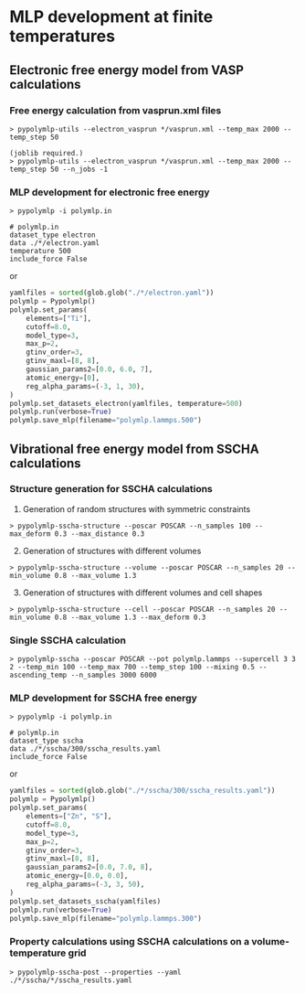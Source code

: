 # MLP development at finite temperatures

## Electronic free energy model from VASP calculations

### Free energy calculation from vasprun.xml files
```
> pypolymlp-utils --electron_vasprun */vasprun.xml --temp_max 2000 --temp_step 50

(joblib required.)
> pypolymlp-utils --electron_vasprun */vasprun.xml --temp_max 2000 --temp_step 50 --n_jobs -1
```

### MLP development for electronic free energy
```
> pypolymlp -i polymlp.in

# polymlp.in
dataset_type electron
data ./*/electron.yaml
temperature 500
include_force False
```
or
```python
yamlfiles = sorted(glob.glob("./*/electron.yaml"))
polymlp = Pypolymlp()
polymlp.set_params(
    elements=["Ti"],
    cutoff=8.0,
    model_type=3,
    max_p=2,
    gtinv_order=3,
    gtinv_maxl=[8, 8],
    gaussian_params2=[0.0, 6.0, 7],
    atomic_energy=[0],
    reg_alpha_params=(-3, 1, 30),
)
polymlp.set_datasets_electron(yamlfiles, temperature=500)
polymlp.run(verbose=True)
polymlp.save_mlp(filename="polymlp.lammps.500")
```


## Vibrational free energy model from SSCHA calculations

### Structure generation for SSCHA calculations
1. Generation of random structures with symmetric constraints
```
> pypolymlp-sscha-structure --poscar POSCAR --n_samples 100 --max_deform 0.3 --max_distance 0.3
```

2. Generation of structures with different volumes
```
> pypolymlp-sscha-structure --volume --poscar POSCAR --n_samples 20 --min_volume 0.8 --max_volume 1.3
```

3. Generation of structures with different volumes and cell shapes
```
> pypolymlp-sscha-structure --cell --poscar POSCAR --n_samples 20 --min_volume 0.8 --max_volume 1.3 --max_deform 0.3
```

### Single SSCHA calculation
```
> pypolymlp-sscha --poscar POSCAR --pot polymlp.lammps --supercell 3 3 2 --temp_min 100 --temp_max 700 --temp_step 100 --mixing 0.5 --ascending_temp --n_samples 3000 6000
```

### MLP development for SSCHA free energy
```
> pypolymlp -i polymlp.in

# polymlp.in
dataset_type sscha
data ./*/sscha/300/sscha_results.yaml
include_force False
```
or
```python
yamlfiles = sorted(glob.glob("./*/sscha/300/sscha_results.yaml"))
polymlp = Pypolymlp()
polymlp.set_params(
    elements=["Zn", "S"],
    cutoff=8.0,
    model_type=3,
    max_p=2,
    gtinv_order=3,
    gtinv_maxl=[8, 8],
    gaussian_params2=[0.0, 7.0, 8],
    atomic_energy=[0.0, 0.0],
    reg_alpha_params=(-3, 3, 50),
)
polymlp.set_datasets_sscha(yamlfiles)
polymlp.run(verbose=True)
polymlp.save_mlp(filename="polymlp.lammps.300")
```
### Property calculations using SSCHA calculations on a volume-temperature grid
```
> pypolymlp-sscha-post --properties --yaml ./*/sscha/*/sscha_results.yaml
```
